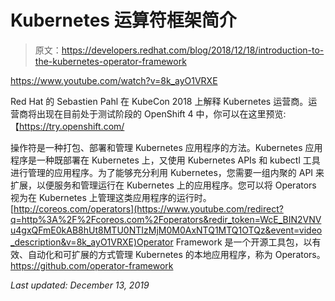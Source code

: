 # Kubernetes 运算符框架简介

> 原文：<https://developers.redhat.com/blog/2018/12/18/introduction-to-the-kubernetes-operator-framework>

https://www.youtube.com/watch?v=8k_ayO1VRXE

Red Hat 的 Sebastien Pahl 在 KubeCon 2018 上解释 Kubernetes 运营商。运营商将出现在目前处于测试阶段的 OpenShift 4 中，你可以在这里预览:【https://try.openshift.com/

操作符是一种打包、部署和管理 Kubernetes 应用程序的方法。Kubernetes 应用程序是一种既部署在 Kubernetes 上，又使用 Kubernetes APIs 和 kubectl 工具进行管理的应用程序。为了能够充分利用 Kubernetes，您需要一组内聚的 API 来扩展，以便服务和管理运行在 Kubernetes 上的应用程序。您可以将 Operators 视为在 Kubernetes 上管理这类应用程序的运行时。[http://coreos.com/operators](https://www.youtube.com/redirect?q=http%3A%2F%2Fcoreos.com%2Foperators&redir_token=WcE_BIN2VNVu4gxQFmE0kAB8hUt8MTU0NTIzMjM0M0AxNTQ1MTQ1OTQz&event=video_description&v=8k_ayO1VRXE)Operator Framework 是一个开源工具包，以有效、自动化和可扩展的方式管理 Kubernetes 的本地应用程序，称为 Operators。https://github.com/operator-framework

*Last updated: December 13, 2019*